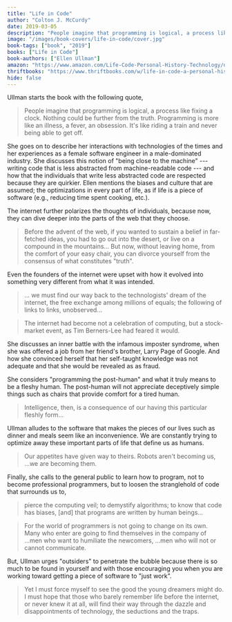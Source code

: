 ```yaml
---
title: "Life in Code"
author: "Colton J. McCurdy"
date: 2019-03-05
description: "People imagine that programming is logical, a process like fixing a clock. Nothing could be further from the truth. Programming is more like an illness, a fever, an obsession."
image: "/images/book-covers/life-in-code/cover.jpg"
book-tags: ["book", "2019"]
books: ["Life in Code"]
book-authors: ["Ellen Ullman"]
amazon: "https://www.amazon.com/Life-Code-Personal-History-Technology/dp/1250181690/"
thriftbooks: "https://www.thriftbooks.com/w/life-in-code-a-personal-history-of-technology_ellen-ullman/13998458/all-editions/"
hide: false
---
```


Ullman starts the book with the following quote,

> People imagine that programming is logical, a process like fixing a clock. Nothing
> could be further from the truth. Programming is more like an illness, a fever, an obsession.
> It's like riding a train and never being able to get off.

She goes on to describe her interactions with technologies of the times and
her experiences as a female software engineer in a male-dominated industry. She
discusses this notion of "being close to the machine" --- writing code that is
less abstracted from machine-readable code --- and how that the individuals that write
less abstracted code are respected because they are quirkier. Ellen mentions the
biases and culture that are assumed; the optimizations in every part of life, as
if life is a piece of software (e.g., reducing time spent cooking, etc.).

The internet further polarizes the thoughts of individuals, because now, they
can dive deeper into the parts of the web that they choose.

> Before the advent of the web, if you wanted to sustain a belief in far-fetched
> ideas, you had to go out into the desert, or live on a compound in the mountains...
> But now, without leaving home, from the comfort of your easy chair, you can divorce
> yourself from the consensus of what constitutes "truth".

Even the founders of the internet were upset with how it evolved into something
very different from what it was intended.

> ... we must find our way back to the technologists' dream of the internet, the
> free exchange among millions of equals; the following of links to links, unobserved...

> The internet had become not a celebration of computing, but a stock-market event, as
> Tim Berners-Lee had feared it would.

She discusses an inner battle with the infamous imposter syndrome, when she was offered
a job from her friend's brother, Larry Page of Google. And how she convinced herself
that her self-taught knowledge was not adequate and that she would be revealed as as fraud.

She considers "programming the post-human" and what it truly means to be a fleshy human.
The post-human will not appreciate deceptively simple things such as chairs that
provide comfort for a tired human.

> Intelligence, then, is a consequence of our having this particular fleshly form...

Ullman alludes to the software that makes the pieces of our lives such as dinner and meals
seem like an inconvenience. We are constantly trying to optimize away these important
parts of life that define us as humans.

> Our appetites have given way to theirs. Robots aren't becoming us, ...we are becoming
> them.

Finally, she calls to the general public to learn how to program, not to become
professional programmers, but to loosen the stranglehold of code that surrounds us
to,

> pierce the computing veil; to demystify algorithms; to know that code has
> biases, [and] that programs are written by human beings...

> For the world of programmers is not going to change on its own. Many who enter are
> going to find themselves in the company of ...men who want to humiliate the newcomers,
> ...men who will not or cannot communicate.

But, Ullman urges "outsiders" to penetrate the bubble because there is so much
to be found in yourself and with those encouraging you when you are working
toward getting a piece of software to "just work".

> Yet I must force myself to see the good the young dreamers might do.
> I must hope that those who barely remember life before the internet, or never knew
> it at all, will find their way through the dazzle and disappointments of technology,
> the seductions and the traps.
